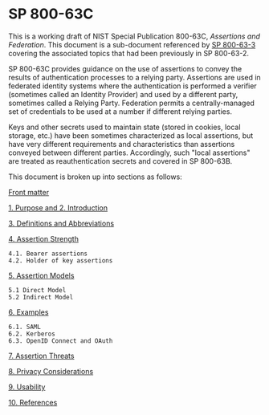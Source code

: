 # SP 800-63C

This is a working draft of NIST Special Publication 800-63C, *Assertions and Federation*. This document is a sub-document referenced by [SP 800-63-3](../sp800-63-3/README.html) covering the associated topics that had been previously in SP 800-63-2.

SP 800-63C provides guidance on the use of assertions to convey the results of authentication processes to a relying party. Assertions are used in federated identity systems where the authentication is performed a verifier (sometimes called an Identity Provider) and used by a different party, sometimes called a Relying Party. Federation permits a centrally-managed set of credentials to be used at a number if different relying parties.

Keys and other secrets used to maintain state (stored in cookies, local storage, etc.) have been sometimes characterized as local assertions, but have very different requirements and characteristics than assertions conveyed between different parties. Accordingly, such "local assertions" are treated as reauthentication secrets and covered in SP 800-63B.

This document is broken up into sections as follows:

[Front matter](front.html)

[1. Purpose and 2. Introduction](sec1_2_introduction.html)

[3. Definitions and Abbreviations](sec3_definitions.html)

[4. Assertion Strength](sec4_strength.html)

    4.1. Bearer assertions
    4.2. Holder of key assertions

[5. Assertion Models](sec5_models.html)

    5.1 Direct Model
    5.2 Indirect Model

[6. Examples](sec6_examples.html)

    6.1. SAML
    6.2. Kerberos
    6.3. OpenID Connect and OAuth

[7. Assertion Threats](sec7_threats.html)

[8. Privacy Considerations](sec8_privacy.html)

[9. Usability](sec9_usability.html)

[10. References](sec10_references.html)
